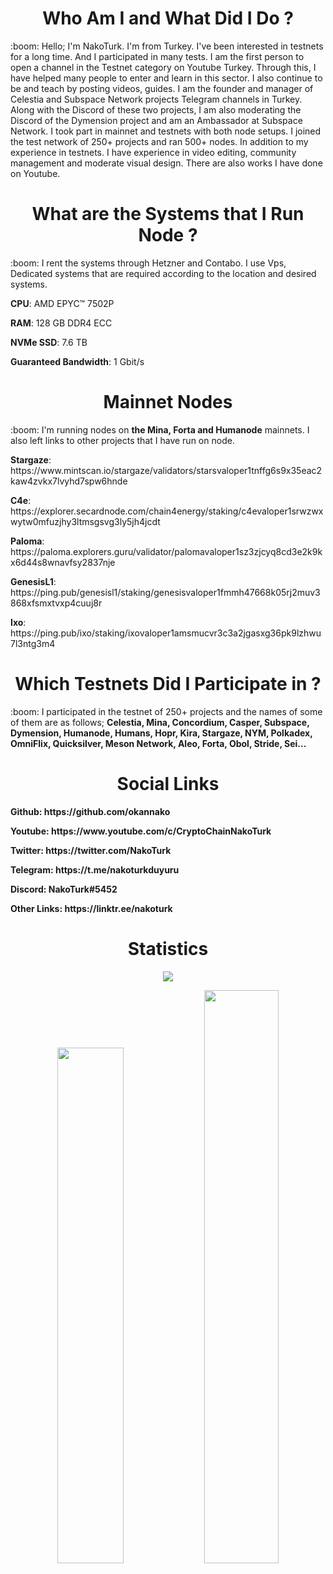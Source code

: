 <h1 align="center">Who Am I and What Did I Do ?</h1>
:boom: Hello; I'm NakoTurk. I'm from Turkey. I've been interested in testnets for a long time. And I participated in many tests.  I am the first person to open a channel in the Testnet category on Youtube Turkey. Through this, I have helped many people to enter and learn in this sector. I also continue to be and teach by posting videos, guides. I am the founder and manager of Celestia and Subspace Network projects Telegram channels in Turkey. Along with the Discord of these two projects, I am also moderating the Discord of the Dymension project and am an Ambassador at Subspace Network. I took part in mainnet and testnets with both node setups. I joined the test network of 250+ projects and ran 500+ nodes. In addition to my experience in testnets. I have experience in video editing, community management and moderate visual design. There are also works I have done on Youtube.

<h1 align="center">What are the Systems that I Run Node ?</h1>
:boom: I rent the systems through Hetzner and Contabo. I use Vps, Dedicated systems that are required according to the location and desired systems.              
 
<p><b>CPU</b>: AMD EPYC™ 7502P
<p><b>RAM</b>: 128 GB DDR4 ECC
<p><b>NVMe SSD</b>: 7.6 TB
<p><b>Guaranteed Bandwidth</b>: 1 Gbit/s

<h1 align="center">Mainnet Nodes</h1>
:boom: I'm running nodes on <b>the Mina, Forta and Humanode</b> mainnets. I also left links to other projects that I have run on node.
⠀
<p><b>Stargaze</b>: https://www.mintscan.io/stargaze/validators/starsvaloper1tnffg6s9x35eac2kaw4zvkx7lvyhd7spw6hnde
<p><b>C4e</b>: https://explorer.secardnode.com/chain4energy/staking/c4evaloper1srwzwxwytw0mfuzjhy3ltmsgsvg3ly5jh4jcdt
<p><b>Paloma</b>: https://paloma.explorers.guru/validator/palomavaloper1sz3zjcyq8cd3e2k9kx6d44s8wnavfsy2837nje
<p><b>GenesisL1</b>: https://ping.pub/genesisl1/staking/genesisvaloper1fmmh47668k05rj2muv3868xfsmxtvxp4cuuj8r
<p><b>Ixo</b>: https://ping.pub/ixo/staking/ixovaloper1amsmucvr3c3a2jgasxg36pk9lzhwu7l3ntg3m4

<h1 align="center">Which Testnets Did I Participate in ?</h1>
:boom: I participated in the testnet of 250+ projects and the names of some of them are as follows; <b>Celestia, Mina, Concordium, Casper, Subspace, Dymension, Humanode, Humans, Hopr, Kira, Stargaze, NYM, Polkadex, OmniFlix, Quicksilver, Meson Network, Aleo, Forta, Obol, Stride, Sei...</b>

<h1 align="center">Social Links</h1>
<p><b>Github<b>: https://github.com/okannako
<p><b>Youtube<b>: https://www.youtube.com/c/CryptoChainNakoTurk
<p><b>Twitter<b>: https://twitter.com/NakoTurk
<p><b>Telegram<b>: https://t.me/nakoturkduyuru
<p><b>Discord<b>: NakoTurk#5452
<p><b>Other Links<b>: https://linktr.ee/nakoturk

<h1 align="center">Statistics</h1>
<p align="center"> 
  <img src="https://profile-counter.glitch.me/okannako/count.svg" />
</p>
<p align="center"> 
  <img src="https://github-readme-stats.vercel.app/api?username=okannako&theme=chartreuse-dark&hide_border=true&include_all_commits=true&count_private=false&show_icons=true" width="46%" />
  <img src="https://github-readme-streak-stats.herokuapp.com/?user=okannako&theme=chartreuse-dark&hide_border=true&show_icons=true" width="48.5%" />
</p>
